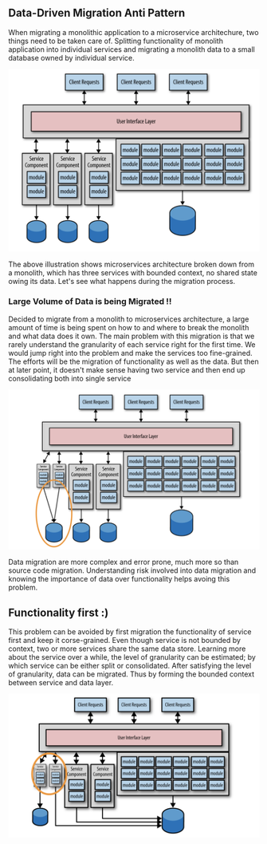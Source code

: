 ## Data-Driven Migration Anti Pattern

When migrating a monolithic application to a microservice architechure, two things need to be taken care of. Splitting functionality of monolith application into individual services and migrating a monolith data to a small database owned by individual service.

![Data Migration : Monolith to Microservices](https://github.com/VivekanandanS/gist/blob/master/resources/images/microservices/datamigration.png)

The above illustration shows microservices architecture broken down from a monolith, which has three services with bounded context, no shared state owing its data. Let's see what happens during the migration process.

### Large Volume of Data is being Migrated !!

Decided to migrate from a monolith to microservices architecture, a large amount of time is being spent on how to and where to break the monolith and what data does it own. The main problem with this migration is that we rarely understand the granularity of each service right for the first time. We would jump right into the problem and make the services too fine-grained. The efforts will be the migration of functionality as well as the data. But then at later point, it doesn't make sense having two service and then end up consolidating both into single service 


![Data Migration : Fine-grained Services](https://github.com/VivekanandanS/gist/blob/master/resources/images/microservices/fine-grained.png)


Data migration are more complex and error prone, much more so than source code migration. Understanding risk involved into data migration and knowing the importance of data over functionality helps avoing this problem.


## Functionality first :)

This problem can be avoided by first migration the functionality of service first and keep it corse-grained. Even though service is not bounded by context, two or more services share the same data store. Learning more about the service over a while, the level of granularity can be estimated; by which service can be either split or consolidated. After satisfying the level of granularity, data can be migrated. Thus by forming the bounded context between service and data layer.


![Data Migration : Fine-grained Services](https://github.com/VivekanandanS/gist/blob/master/resources/images/microservices/level-of-granularity.png)